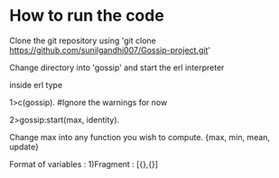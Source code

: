 How to run the code
===================

Clone the git repository using 'git clone https://github.com/sunilgandhi007/Gossip-project.git'

Change directory into 'gossip' and start the erl interpreter

inside erl type 

1>c(gossip). #Ignore the warnings for now

2>gossip:start(max, identity).

Change max into any function you wish to compute. {max, min, mean, update}

Format of variables :
1)Fragment : [{},{}]